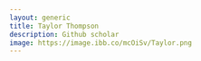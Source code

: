 ```yaml
---
layout: generic
title: Taylor Thompson
description: Github scholar
image: https://image.ibb.co/mcOiSv/Taylor.png
---
```

